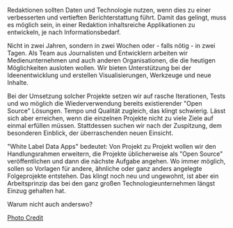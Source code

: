 Redaktionen sollten Daten und Technologie nutzen, wenn dies zu einer verbesserten und vertieften Berichterstattung führt. 
Damit das gelingt, muss es möglich sein, in einer Redaktion inhaltsreiche Applikationen zu entwickeln, je nach Informationsbedarf. 

Nicht in zwei Jahren, sondern in zwei Wochen oder - falls nötig - in zwei Tagen. Als Team aus Journalisten und Entwicklern arbeiten wir Medienunternehmen und auch anderen Organisationen, die die heutigen Möglichkeiten ausloten wollen. Wir bieten Unterstützung bei der Ideenentwicklung und erstellen Visualisierungen, Werkzeuge und neue Inhalte. 

Bei der Umsetzung solcher Projekte setzen wir auf rasche Iterationen, Tests und wo möglich die Wiederverwendung bereits existierender "Open Source" Lösungen. Tempo und Qualität zugleich, das klingt schwierig. Lässt sich aber erreichen, wenn die einzelnen Projekte nicht zu viele Ziele auf einmal erfüllen müssen. Stattdessen suchen wir nach der Zuspitzung, dem besonderen Einblick, der überraschenden neuen Einsicht. 

"White Label Data Apps" bedeutet: Von Projekt zu Projekt wollen wir den Handlungsrahmen erweitern, die Projekte üblicherweise als "Open Source" veröffentlichen und dann die nächste Aufgabe angehen. Wo immer möglich, sollen so Vorlagen für andere, ähnliche oder ganz anders angelegte Folgeprojekte entstehen. Das klingt noch neu und ungewohnt, ist aber ein Arbeitsprinzip das bei den ganz großen Technologieunternehmen längst Einzug gehalten hat. 

Warum nicht auch anderswo?





[Photo Credit](http://www.flickr.com/photos/laurenmanning/8049021365/ "Sketch and photo by Lauren Manning")
